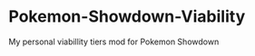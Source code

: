 Pokemon-Showdown-Viability
===========================

My personal viabillity tiers mod for Pokemon Showdown
